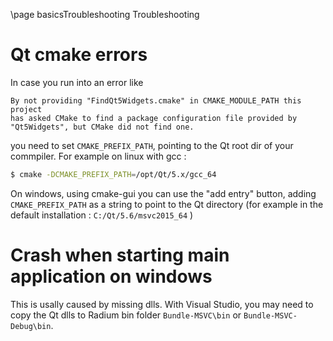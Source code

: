 \page basicsTroubleshooting Troubleshooting


# Qt cmake errors
In case you run into an error like
~~~
By not providing "FindQt5Widgets.cmake" in CMAKE_MODULE_PATH this project
has asked CMake to find a package configuration file provided by
"Qt5Widgets", but CMake did not find one.
~~~
you need to set `CMAKE_PREFIX_PATH`, pointing to the Qt root dir of your commpiler.
For example on linux with gcc :
~~~bash
$ cmake -DCMAKE_PREFIX_PATH=/opt/Qt/5.x/gcc_64
~~~

On windows, using cmake-gui you can use the "add entry" button, adding `CMAKE_PREFIX_PATH`
as a string to point to the Qt directory (for example in the default installation :
`C:/Qt/5.6/msvc2015_64` )

# Crash when starting main application on windows
This is usally caused by missing dlls.
With Visual Studio, you may need to copy the Qt dlls to Radium bin folder `Bundle-MSVC\bin` or `Bundle-MSVC-Debug\bin`.
